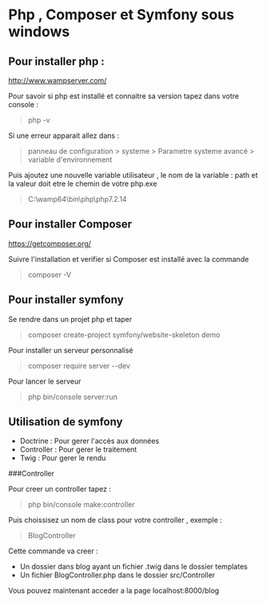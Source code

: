 #  Php , Composer et Symfony sous windows

##  Pour installer php :

<http://www.wampserver.com/>


Pour savoir si php est installé et connaitre sa version tapez dans votre  console :


> php -v


Si une erreur apparait allez dans :


> panneau de configuration > systeme > Parametre systeme avancé > variable d'environnement 


Puis ajoutez une nouvelle variable utilisateur , le nom de la variable : path et la valeur doit etre le chemin de votre php.exe



>C:\wamp64\bin\php\php7.2.14


## Pour installer Composer 


https://getcomposer.org/


Suivre l'installation et verifier si Composer est installé avec la commande 

> composer -V

## Pour installer symfony

Se rendre dans un projet php et taper 

> composer create-project symfony/website-skeleton demo


Pour installer un serveur personnalisé 


>composer require server --dev


Pour lancer le serveur

> php bin/console server:run

## Utilisation de symfony

* Doctrine : Pour gerer l'accès aux données
* Controller : Pour gerer le traitement
* Twig : Pour gerer le rendu

###Controller

Pour creer un controller tapez : 

> php bin/console make:controller

Puis choissisez un nom de class pour votre controller , exemple : 

>BlogController

Cette commande va creer : 

* Un dossier dans blog ayant un fichier .twig dans le dossier templates
* Un fichier BlogController.php dans le dossier src/Controller

Vous pouvez maintenant acceder a la page localhost:8000/blog 








